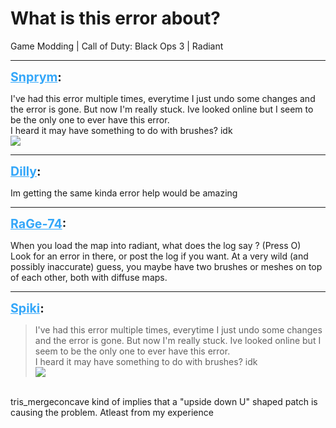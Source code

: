 # What is this error about?
Game Modding | Call of Duty: Black Ops 3 | Radiant

---
<strong style="font-size: 1.4em;"><span style="text-decoration: underline;text-decoration-color: #34a7f9;"><span style="color:#34a7f9;">Snprym</span></span>:</strong>

<p>I&#39;ve had this error multiple times, everytime I just undo some changes and the error is gone. But now I&#39;m really stuck. Ive looked online but I seem to be the only one to ever have this error.<br />I heard it may have something to do with brushes? idk<br /><img style="max-width: 500px;" src="{{ '/wiki/threads/assets/a.175.png' | relative_url }}"></p>

---
<strong style="font-size: 1.4em;"><span style="text-decoration: underline;text-decoration-color: #34a7f9;"><span style="color:#34a7f9;">Dilly</span></span>:</strong>

<p>Im getting the same kinda error help would be amazing</p>

---
<strong style="font-size: 1.4em;"><span style="text-decoration: underline;text-decoration-color: #34a7f9;"><span style="color:#34a7f9;">RaGe-74</span></span>:</strong>

<p>When you load the map into radiant, what does the log say ? (Press O)<br />Look for an error in there, or post the log if you want. At a very wild (and possibly inaccurate) guess, you maybe have two brushes or meshes on top of each other, both with diffuse maps.</p>

---
<strong style="font-size: 1.4em;"><span style="text-decoration: underline;text-decoration-color: #34a7f9;"><span style="color:#34a7f9;">Spiki</span></span>:</strong>

<p><blockquote>I&#39;ve had this error multiple times, everytime I just undo some changes and the error is gone. But now I&#39;m really stuck. Ive looked online but I seem to be the only one to ever have this error.<br />I heard it may have something to do with brushes? idk<br /><img style="max-width: 500px;" src="{{ '/wiki/threads/assets/a.175.png' | relative_url }}"><br /></blockquote><br />tris_mergeconcave kind of implies that a &quot;upside down U&quot; shaped patch is causing the problem. Atleast from my experience</p>
